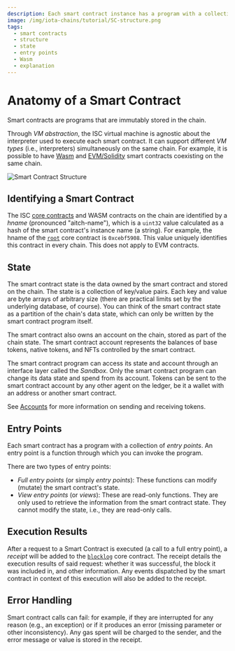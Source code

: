 ```yaml
---
description: Each smart contract instance has a program with a collection of entry points and a state.
image: /img/iota-chains/tutorial/SC-structure.png
tags:
  - smart contracts
  - structure
  - state
  - entry points
  - Wasm
  - explanation
---
```


# Anatomy of a Smart Contract

Smart contracts are programs that are immutably stored in the chain.

Through _VM abstraction_, the ISC virtual machine is agnostic about the interpreter used to execute each smart contract.
It can support different _VM types_ (i.e., interpreters) simultaneously on the same chain.
For example, it is possible to have [Wasm](../getting-started/languages-and-vms.mdxwasm-vm-for-isc) and [EVM/Solidity](../getting-started/languages-and-vms.mdxevmsolidity-based-smart-contracts) smart
contracts coexisting on the same chain.

![Smart Contract Structure](/img/iota-chains/tutorial/SC-structure.png)

## Identifying a Smart Contract

The ISC [core contracts](core-contracts.md) and WASM contracts on the chain are identified by a _hname_ (pronounced 
"aitch-name"), which is a `uint32` value calculated as a hash of the smart contract's instance name (a string).
For example, the hname of the [`root`](../reference/core-contracts/root.md) core contract
is `0xcebf5908`. This value uniquely identifies this contract in every chain. This does not apply to EVM contracts.

## State

The smart contract state is the data owned by the smart contract and stored on the chain.
The state is a collection of key/value pairs.
Each key and value are byte arrays of arbitrary size (there are practical limits set by the underlying database, of
course).
You can think of the smart contract state as a partition of the chain's data state, which can only be written by the
smart contract program itself.

The smart contract also owns an account on the chain, stored as part of the chain state.
The smart contract account represents the balances of base tokens, native tokens, and NFTs controlled by the smart
contract.

The smart contract program can access its state and account through an interface layer called the _Sandbox_.
Only the smart contract program can change its data state and spend from its
account. Tokens can be sent to the smart contract account by any other agent on
the ledger, be it a wallet with an address or another smart contract.

See [Accounts](./how-accounts-work.md) for more information on sending and receiving
tokens.

## Entry Points

Each smart contract has a program with a collection of _entry points_.
An entry point is a function through which you can invoke the program.

There are two types of entry points:

- _Full entry points_ (or simply _entry points_): These functions can modify
  (mutate) the smart contract's state.
- _View entry points_ (or _views_): These are read-only functions. They are only used
  to retrieve the information from the smart contract state. They cannot
  modify the state, i.e., they are read-only calls.

## Execution Results

After a request to a Smart Contract is executed (a call to a full entry point), a _receipt_ will be added to
the [`blocklog`](../reference/core-contracts/blocklog.md) core contract. The receipt details the
execution results
of said request: whether it was successful, the block it was included in, and other information.
Any events dispatched by the smart contract in context of this execution will also be added to the receipt.

## Error Handling

Smart contract calls can fail: for example, if they are interrupted for any reason (e.g., an exception) or if it
produces an error (missing parameter or other inconsistency).
Any gas spent will be charged to the sender, and the error message or value is stored in the receipt.
